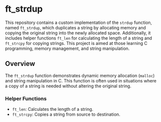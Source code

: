 # ft_strdup


This repository contains a custom implementation of the `strdup` function, named `ft_strdup`, which duplicates a string by allocating memory and copying the original string into the newly allocated space. Additionally, it includes helper functions `ft_len` for calculating the length of a string and `ft_strcpy` for copying strings. This project is aimed at those learning C programming, memory management, and string manipulation.

## Overview

The `ft_strdup` function demonstrates dynamic memory allocation (`malloc`) and string manipulation in C. This function is often used in situations where a copy of a string is needed without altering the original string.

### Helper Functions

- `ft_len`: Calculates the length of a string.
- `ft_strcpy`: Copies a string from source to destination.

